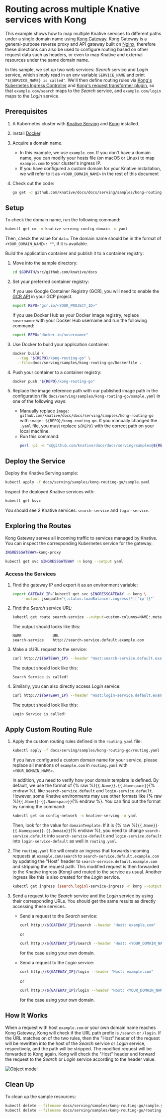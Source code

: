 # Routing across multiple Knative services with Kong

This example shows how to map multiple Knative services to different paths under
a single domain name using [Kong Gateway](https://docs.konghq.com/gateway-oss/).
Kong Gateway is a general-purpose reverse proxy and API gateway built on
[Nginx](https://www.nginx.com/), therefore these directions can also be used to
configure routing based on other request data such as headers, or even to map
Knative and external resources under the same domain name.

In this sample, we set up two web services: _Search_ service and _Login_
service, which simply read in an env variable `SERVICE_NAME` and print
`"${SERVICE_NAME} is called"`. We'll then define routing rules via [Kong's
Kubernetes Ingress
Controller](https://docs.konghq.com/kubernetes-ingress-controller/) and [Kong's
request transformer
plugin](https://docs.konghq.com/hub/kong-inc/request-transformer/), so that
`example.com/search` maps to the _Search_ service, and `example.com/login` maps
to the _Login_ service.

## Prerequisites

1.  A Kubernetes cluster with [Knative Serving](../../../install/) and
    [Kong](https://docs.konghq.com/kubernetes-ingress-controller/1.3.x/guides/using-kong-with-knative/)
    installed.
1.  Install
    [Docker](https://docs.docker.com/get-started/#prepare-your-docker-environment).
1.  Acquire a domain name.
    - In this example, we use `example.com`. If you don't have a domain name,
      you can modify your hosts file (on macOS or Linux) to map `example.com` to
      your cluster's ingress IP.
    - If you have configured a custom domain for your Knative installation, we
      will refer to it as `<YOUR_DOMAIN_NAME>` in the rest of this document
1.  Check out the code:

    ```bash
    go get -d github.com/knative/docs/docs/serving/samples/kong-routing-go
    ```

## Setup

To check the domain name, run the following command:

```bash
kubectl get cm -n knative-serving config-domain -o yaml
```

Then, check the value for `data`. The domain name should be in the format of
`<YOUR_DOMAIN_NAME>: ""`, if it is available.

Build the application container and publish it to a container registry:

1.  Move into the sample directory:

    ```bash
    cd $GOPATH/src/github.com/knative/docs
    ```

1.  Set your preferred container registry:

    If you use Google Container Registry (GCR), you will need to enable the [GCR
    API](https://console.cloud.google.com/apis/library/containerregistry.googleapis.com)
    in your GCP project.

    ```bash
    export REPO="gcr.io/<YOUR_PROJECT_ID>"
    ```

    If you use Docker Hub as your Docker image registry, replace `<username>`
    with your Docker Hub username and run the following command:

    ```bash
    export REPO="docker.io/<username>"
    ```

1.  Use Docker to build your application container:

    ```bash
    docker build \
      --tag "${REPO}/kong-routing-go" \
      --file=docs/serving/samples/kong-routing-go/Dockerfile .
    ```

1.  Push your container to a container registry:

    ```bash
    docker push "${REPO}/kong-routing-go"
    ```

1.  Replace the image reference path with our published image path in the
    configuration file `docs/serving/samples/kong-routing-go/sample.yaml` in one
    of the following ways:

    - Manually replace `image:
      github.com/knative/docs/docs/serving/samples/kong-routing-go` with `image:
      ${REPO}/kong-routing-go`. If you manually changed the `.yaml` file, you
      must replace `${REPO}` with the correct path on your local machine.
    - Run this command:
      ```bash
      perl -pi -e "s@github.com/knative/docs/docs/serving/samples@${REPO}@g" docs/serving/samples/kong-routing-go/sample.yaml
      ```

## Deploy the Service

Deploy the Knative Serving sample:

```bash
kubectl apply -f docs/serving/samples/kong-routing-go/sample.yaml
```

Inspect the deployed Knative services with:

```bash
kubectl get ksvc
```

You should see 2 Knative services: `search-service` and `login-service`.

## Exploring the Routes

Kong Gateway serves all incoming traffic to services managed by Knative. You can
inspect the corresponding Kubernetes service for the gateway:

```bash
INGRESSGATEWAY=kong-proxy

kubectl get svc $INGRESSGATEWAY -n kong --output yaml
```

### Access the Services

1.  Find the gateway IP and export it as an environment variable:

    ```bash
    export GATEWAY_IP=`kubectl get svc $INGRESSGATEWAY -n kong \
        --output jsonpath="{.status.loadBalancer.ingress[*]['ip']}"`
    ```

1.  Find the _Search_ service URL:

    ```bash
    kubectl get route search-service --output=custom-columns=NAME:.metadata.name,URL:.status.url
    ```

    The output should looks like this:

    ```
    NAME              URL
    search-service    http://search-service.default.example.com
    ```

1.  Make a cURL request to the service:

    ```bash
    curl http://${GATEWAY_IP} --header "Host:search-service.default.example.com"
    ```

    The output should look like this:

    ```
    Search Service is called!
    ```

1.  Similarly, you can also directly access _Login_ service:

    ```bash
    curl http://${GATEWAY_IP} --header "Host:login-service.default.example.com"
    ```

    The output should look like this:

    ```
    Login Service is called!
    ```

## Apply Custom Routing Rule

1.  Apply the custom routing rules defined in the `routing.yaml` file:

    ```bash
    kubectl apply -f docs/serving/samples/kong-routing-go/routing.yaml
    ```

    If you have configured a custom domain name for your service, please replace
    all mentions of `example.com` in `routing.yaml` with `<YOUR_DOMAIN_NAME>`.

    In addition, you need to verify how your domain template is defined. By
    default, we use the format of {% raw %}`{{.Name}}.{{.Namespace}}`{% endraw
    %}, like `search-service.default` and `login-service.default`. However, some
    Knative environments may use other formats like {% raw
    %}`{{.Name}}-{{.Namespace}}`{% endraw %}. You can find out the format by
    running the command:

    ```bash
    kubectl get cm config-network -n knative-serving -o yaml
    ```

    Then, look for the value for `domainTemplate`. If it is {% raw
    %}`{{.Name}}-{{.Namespace}}.{{.Domain}}`{% endraw %}, you need to change
    `search-service.default` into `search-service-default` and
    `login-service.default` into `login-service-default` as well in
    `routing.yaml`.

1.  The `routing.yaml` file will create an ingress that forwards incoming
    requests at `example.com/search` to `search-service.default.example.com` by
    updating the "Host" header to `search-service.default.example.com` and
    stripping the request path. This modified request is then forwarded to the
    Knative ingress (Kong) and routed to the service as usual. Another ingress
    like this is also created for the _Login_ service.

    ```bash
    kubectl get ingress {search,login}-service-ingress -n kong --output yaml
    ```

1.  Send a request to the _Search_ service and the _Login_ service by using
    their corresponding URLs. You should get the same results as directly
    accessing these services.

    - Send a request to the _Search_ service:
      ```bash
      curl http://${GATEWAY_IP}/search --header "Host: example.com"
      ```
      or
      ```bash
      curl http://${GATEWAY_IP}/search --header "Host: <YOUR_DOMAIN_NAME>"
      ```
      for the case using your own domain.

    - Send a request to the _Login_ service:
      ```bash
      curl http://${GATEWAY_IP}/login --header "Host: example.com"
      ```
      or
      ```bash
      curl http://${GATEWAY_IP}/login --header "Host: <YOUR_DOMAIN_NAME>"
      ```
      for the case using your own domain.

## How It Works

When a request with host `example.com` or your own domain name reaches Kong
Gateway, Kong will check if the URL path prefix is `/search` or `/login`. If the
URL matches on of the two rules, then the "Host" header of the request will be
rewritten into the host of the _Search_ service or _Login_ service,
respectively, and the path will be stripped. The modified request will be
forwarded to Kong again. Kong will check the "Host" header and forward the
request to the _Search_ or _Login_ service according to the header value.

![Object model](images/kong-routing-sample-flow.png)

## Clean Up

To clean up the sample resources:

```bash
kubectl delete --filename docs/serving/samples/kong-routing-go/sample.yaml
kubectl delete --filename docs/serving/samples/kong-routing-go/routing.yaml
```
